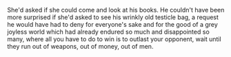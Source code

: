 She'd asked if she could come and look at his books. He couldn't have been more surprised if she'd asked to see his wrinkly old testicle bag, a request he would have had to deny for everyone's sake and for the good of a grey joyless world which had already endured so much and disappointed so many, where all you have to do to win is to outlast your opponent, wait until they run out of weapons, out of money, out of men.